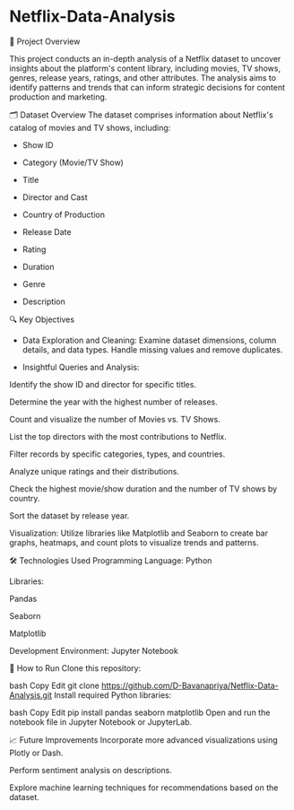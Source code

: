 # Netflix-Data-Analysis
📌 Project Overview

This project conducts an in-depth analysis of a Netflix dataset to uncover insights about the platform's content library, including movies, TV shows, genres, release years, ratings, and other attributes. The analysis aims to identify patterns and trends that can inform strategic decisions for content production and marketing.

🗂 Dataset Overview
The dataset comprises information about Netflix's catalog of movies and TV shows, including:

* Show ID

* Category (Movie/TV Show)

* Title

* Director and Cast

* Country of Production

* Release Date

* Rating

* Duration

* Genre

* Description

🔍 Key Objectives
* Data Exploration and Cleaning: Examine dataset dimensions, column details, and data types. Handle missing values and remove duplicates.

* Insightful Queries and Analysis:

Identify the show ID and director for specific titles.

Determine the year with the highest number of releases.

Count and visualize the number of Movies vs. TV Shows.

List the top directors with the most contributions to Netflix.

Filter records by specific categories, types, and countries.

Analyze unique ratings and their distributions.

Check the highest movie/show duration and the number of TV shows by country.

Sort the dataset by release year.

Visualization: Utilize libraries like Matplotlib and Seaborn to create bar graphs, heatmaps, and count plots to visualize trends and patterns.

🛠 Technologies Used
Programming Language: Python

Libraries:

Pandas

Seaborn

Matplotlib

Development Environment: Jupyter Notebook

🚀 How to Run
Clone this repository:

bash
Copy
Edit
git clone https://github.com/D-Bavanapriya/Netflix-Data-Analysis.git
Install required Python libraries:

bash
Copy
Edit
pip install pandas seaborn matplotlib
Open and run the notebook file in Jupyter Notebook or JupyterLab.

📈 Future Improvements
Incorporate more advanced visualizations using Plotly or Dash.

Perform sentiment analysis on descriptions.

Explore machine learning techniques for recommendations based on the dataset.
